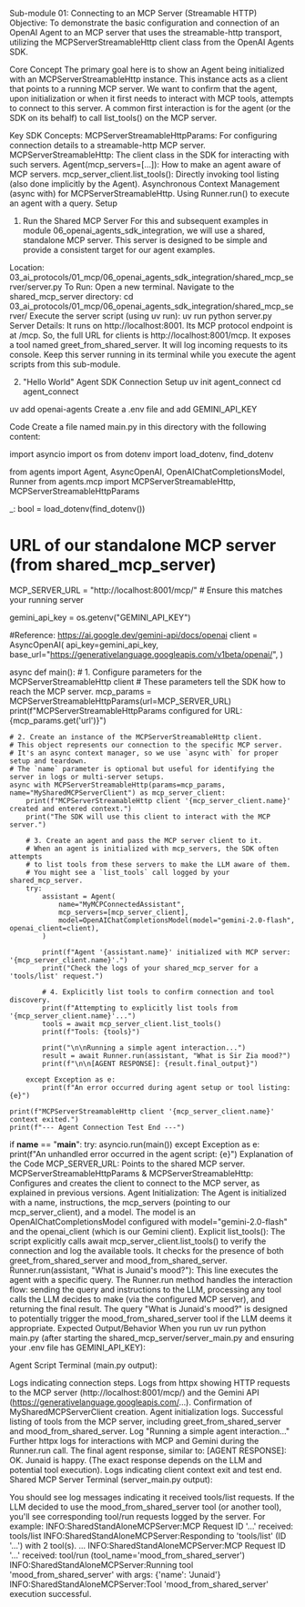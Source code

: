 Sub-module 01: Connecting to an MCP Server (Streamable HTTP)
Objective: To demonstrate the basic configuration and connection of an OpenAI Agent to an MCP server that uses the streamable-http transport, utilizing the MCPServerStreamableHttp client class from the OpenAI Agents SDK.

Core Concept
The primary goal here is to show an Agent being initialized with an MCPServerStreamableHttp instance. This instance acts as a client that points to a running MCP server. We want to confirm that the agent, upon initialization or when it first needs to interact with MCP tools, attempts to connect to this server. A common first interaction is for the agent (or the SDK on its behalf) to call list_tools() on the MCP server.

Key SDK Concepts:
MCPServerStreamableHttpParams: For configuring connection details to a streamable-http MCP server.
MCPServerStreamableHttp: The client class in the SDK for interacting with such servers.
Agent(mcp_servers=[...]): How to make an agent aware of MCP servers.
mcp_server_client.list_tools(): Directly invoking tool listing (also done implicitly by the Agent).
Asynchronous Context Management (async with) for MCPServerStreamableHttp.
Using Runner.run() to execute an agent with a query.
Setup
1. Run the Shared MCP Server
For this and subsequent examples in module 06_openai_agents_sdk_integration, we will use a shared, standalone MCP server. This server is designed to be simple and provide a consistent target for our agent examples.

Location: 03_ai_protocols/01_mcp/06_openai_agents_sdk_integration/shared_mcp_server/server.py
To Run:
Open a new terminal.
Navigate to the shared_mcp_server directory:
cd 03_ai_protocols/01_mcp/06_openai_agents_sdk_integration/shared_mcp_server/
Execute the server script (using uv run):
uv run python server.py
Server Details:
It runs on http://localhost:8001.
Its MCP protocol endpoint is at /mcp. So, the full URL for clients is http://localhost:8001/mcp.
It exposes a tool named greet_from_shared_server.
It will log incoming requests to its console.
Keep this server running in its terminal while you execute the agent scripts from this sub-module.

2. "Hello World" Agent SDK Connection
Setup
uv init agent_connect
cd agent_connect

uv add openai-agents
Create a .env file and add GEMINI_API_KEY

Code
Create a file named main.py in this directory with the following content:

import asyncio
import os
from dotenv import load_dotenv, find_dotenv

from agents import Agent, AsyncOpenAI, OpenAIChatCompletionsModel, Runner
from agents.mcp import MCPServerStreamableHttp, MCPServerStreamableHttpParams


_: bool = load_dotenv(find_dotenv())

# URL of our standalone MCP server (from shared_mcp_server)
MCP_SERVER_URL = "http://localhost:8001/mcp/" # Ensure this matches your running server

gemini_api_key = os.getenv("GEMINI_API_KEY")

#Reference: https://ai.google.dev/gemini-api/docs/openai
client = AsyncOpenAI(
    api_key=gemini_api_key,
    base_url="https://generativelanguage.googleapis.com/v1beta/openai/",
)

async def main():
    # 1. Configure parameters for the MCPServerStreamableHttp client
    # These parameters tell the SDK how to reach the MCP server.
    mcp_params = MCPServerStreamableHttpParams(url=MCP_SERVER_URL)
    print(f"MCPServerStreamableHttpParams configured for URL: {mcp_params.get('url')}")

    # 2. Create an instance of the MCPServerStreamableHttp client.
    # This object represents our connection to the specific MCP server.
    # It's an async context manager, so we use `async with` for proper setup and teardown.
    # The `name` parameter is optional but useful for identifying the server in logs or multi-server setups.
    async with MCPServerStreamableHttp(params=mcp_params, name="MySharedMCPServerClient") as mcp_server_client:
        print(f"MCPServerStreamableHttp client '{mcp_server_client.name}' created and entered context.")
        print("The SDK will use this client to interact with the MCP server.")

        # 3. Create an agent and pass the MCP server client to it.
        # When an agent is initialized with mcp_servers, the SDK often attempts
        # to list tools from these servers to make the LLM aware of them.
        # You might see a `list_tools` call logged by your shared_mcp_server.
        try:
            assistant = Agent(
                name="MyMCPConnectedAssistant",
                mcp_servers=[mcp_server_client],
                model=OpenAIChatCompletionsModel(model="gemini-2.0-flash", openai_client=client),
            )
            
            print(f"Agent '{assistant.name}' initialized with MCP server: '{mcp_server_client.name}'.")
            print("Check the logs of your shared_mcp_server for a 'tools/list' request.")

            # 4. Explicitly list tools to confirm connection and tool discovery.
            print(f"Attempting to explicitly list tools from '{mcp_server_client.name}'...")
            tools = await mcp_server_client.list_tools()
            print(f"Tools: {tools}")

            print("\n\nRunning a simple agent interaction...")
            result = await Runner.run(assistant, "What is Sir Zia mood?")
            print(f"\n\n[AGENT RESPONSE]: {result.final_output}")

        except Exception as e:
            print(f"An error occurred during agent setup or tool listing: {e}")

    print(f"MCPServerStreamableHttp client '{mcp_server_client.name}' context exited.")
    print(f"--- Agent Connection Test End ---")

if __name__ == "__main__":
    try:
        asyncio.run(main())
    except Exception as e:
        print(f"An unhandled error occurred in the agent script: {e}")
Explanation of the Code
MCP_SERVER_URL: Points to the shared MCP server.
MCPServerStreamableHttpParams & MCPServerStreamableHttp:
Configures and creates the client to connect to the MCP server, as explained in previous versions.
Agent Initialization:
The Agent is initialized with a name, instructions, the mcp_servers (pointing to our mcp_server_client), and a model.
The model is an OpenAIChatCompletionsModel configured with model="gemini-2.0-flash" and the openai_client (which is our Gemini client).
Explicit list_tools():
The script explicitly calls await mcp_server_client.list_tools() to verify the connection and log the available tools. It checks for the presence of both greet_from_shared_server and mood_from_shared_server.
Runner.run(assistant, "What is Junaid's mood?"):
This line executes the agent with a specific query.
The Runner.run method handles the interaction flow: sending the query and instructions to the LLM, processing any tool calls the LLM decides to make (via the configured MCP server), and returning the final result.
The query "What is Junaid's mood?" is designed to potentially trigger the mood_from_shared_server tool if the LLM deems it appropriate.
Expected Output/Behavior
When you run uv run python main.py (after starting the shared_mcp_server/server_main.py and ensuring your .env file has GEMINI_API_KEY):

Agent Script Terminal (main.py output):

Logs indicating connection steps.
Logs from httpx showing HTTP requests to the MCP server (http://localhost:8001/mcp/) and the Gemini API (https://generativelanguage.googleapis.com/...).
Confirmation of MySharedMCPServerClient creation.
Agent initialization logs.
Successful listing of tools from the MCP server, including greet_from_shared_server and mood_from_shared_server.
Log "Running a simple agent interaction..."
Further httpx logs for interactions with MCP and Gemini during the Runner.run call.
The final agent response, similar to: [AGENT RESPONSE]: OK. Junaid is happy. (The exact response depends on the LLM and potential tool execution).
Logs indicating client context exit and test end.
Shared MCP Server Terminal (server_main.py output):

You should see log messages indicating it received tools/list requests.
If the LLM decided to use the mood_from_shared_server tool (or another tool), you'll see corresponding tool/run requests logged by the server. For example:
INFO:SharedStandAloneMCPServer:MCP Request ID '...' received: tools/list
INFO:SharedStandAloneMCPServer:Responding to 'tools/list' (ID '...') with 2 tool(s).
...
INFO:SharedStandAloneMCPServer:MCP Request ID '...' received: tool/run (tool_name='mood_from_shared_server')
INFO:SharedStandAloneMCPServer:Running tool 'mood_from_shared_server' with args: {'name': 'Junaid'}
INFO:SharedStandAloneMCPServer:Tool 'mood_from_shared_server' execution successful.